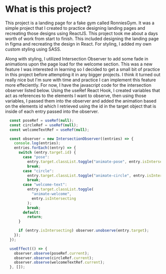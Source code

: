 # What is this project?

This project is a landing page for a fake gym called RonniesGym. It was a simple project that I created to practice designing landing pages and recreating those designs using ReactJS. This project took me about a days worth of work from start to finish. This included designing the landing page in figma and recreating the design in React. For styling, I added my own custom styling using SASS.

Along with styling, I utilized Intersection Observer to add some fade in animations upon the page load for the welcome section. This was a new feature I was interested in learning so I decided to get a small bit of practice in this project before attempting it in any bigger projects. I think it turned out really nice but I'm sure with time and practice I can implement this feature more effeciently. For now, I have the javascript code for the intersection observer listed below. Using the useRef React Hook, I created variables that act as references to the elements I want to observe, then using those variables, I passed them into the observer and added the animation based on the elements id which I retrieved using the id in the target object that is inside of each entry passed into the observer.

```javascript
  const poseRef = useRef(null);
  const circleRef = useRef(null);
  const welcomeTextRef = useRef(null);

  const observer = new IntersectionObserver((entries) => {
    console.log(entries);
    entries.forEach((entry) => {
      switch (entry.target.id) {
        case "pose":
          entry.target.classList.toggle("animate-pose", entry.isIntersecting);
          break;
        case "circle":
          entry.target.classList.toggle("animate-circle", entry.isIntersecting);
          break;
        case "welcome-text":
          entry.target.classList.toggle(
            "animate-welcome",
            entry.isIntersecting
          );
          break;
        default:
          return;
      }

      if (entry.isIntersecting) observer.unobserve(entry.target);
    });
  });

  useEffect(() => {
    observer.observe(poseRef.current);
    observer.observe(circleRef.current);
    observer.observe(welcomeTextRef.current);
  }, []);
```
